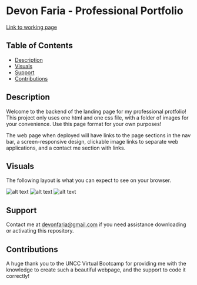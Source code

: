 # Devon Faria - Professional Portfolio

[Link to working page](https://devonfaria.github.io/professional-portfolio/)

## Table of Contents

* [Description](#description)
* [Visuals](#visuals)
* [Support](#Support)
* [Contributions](#contributions)

## Description

Welcome to the backend of the landing page for my professional protfolio! This project only uses one html and one css file, with a folder of images for your convenience. Use this page format for your own purposes!

The web page when deployed will have links to the page sections in the nav bar, a screen-responsive design, clickable image links to separate web applications, and a contact me section with links. 

## Visuals

The following layout is what you can expect to see on your browser.

![alt text](./assets/images/topthird.png)
![alt text](./assets/images/middlethird.png)
![alt text](./assets/images/bottomthird.png)

## Support

Contact me at devonfaria@gmail.com if you need assistance downloading or activating this repository.

## Contributions

A huge thank you to the UNCC Virtual Bootcamp for providing me with the knowledge to create such a beautiful webpage, and the support to code it correctly!